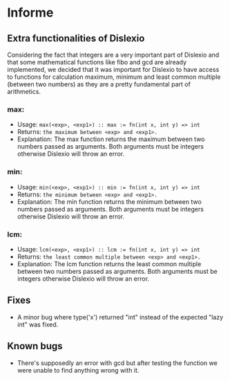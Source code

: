 
# Informe

## Extra functionalities of Dislexio

Considering the fact that integers are a very important part of Dislexio and that some mathematical functions like fibo and gcd are already implemented, we decided that it was important for Dislexio to have access to functions for calculation maximum, minimum and least common multiple (between two numbers) as they are a pretty fundamental part of arithmetics.

### max: 
* Usage: ```max(<exp>, <exp1>) :: max := fn(int x, int y) => int```  
* Returns: ```the maximum between <exp> and <exp1>.```
* Explanation: The max function returns the maximum between two numbers passed as arguments. Both arguments must be integers otherwise Dislexio will throw an error.

### min: 
* Usage: ```min(<exp>, <exp1>) :: min := fn(int x, int y) => int```  
* Returns: ```the minimum between <exp> and <exp1>.```
* Explanation: The min function returns the minimum between two numbers passed as arguments. Both arguments must be integers otherwise Dislexio will throw an error.

### lcm: 
* Usage: ```lcm(<exp>, <exp1>) :: lcm := fn(int x, int y) => int```  
* Returns: ```the least common multiple between <exp> and <exp1>.```
* Explanation: The lcm function returns the least common multiple between two numbers passed as arguments. Both arguments must be integers otherwise Dislexio will throw an error.

## Fixes
* A minor bug where type('x') returned "int" instead of the expected "lazy int" was fixed.

## Known bugs
* There's supposedly an error with gcd but after testing the function we were unable to find anything wrong with it.

